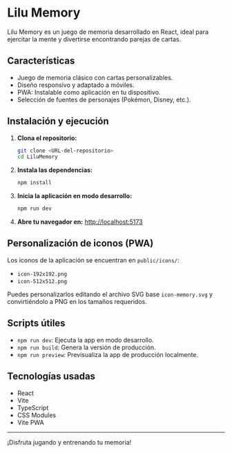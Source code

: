 # Lilu Memory

Lilu Memory es un juego de memoria desarrollado en React, ideal para ejercitar la mente y divertirse encontrando parejas de cartas.

## Características
- Juego de memoria clásico con cartas personalizables.
- Diseño responsivo y adaptado a móviles.
- PWA: Instalable como aplicación en tu dispositivo.
- Selección de fuentes de personajes (Pokémon, Disney, etc.).

## Instalación y ejecución

1. **Clona el repositorio:**
   ```bash
   git clone <URL-del-repositorio>
   cd LiluMemory
   ```
2. **Instala las dependencias:**
   ```bash
   npm install
   ```
3. **Inicia la aplicación en modo desarrollo:**
   ```bash
   npm run dev
   ```
4. **Abre tu navegador en:**
   [http://localhost:5173](http://localhost:5173)

## Personalización de iconos (PWA)

Los iconos de la aplicación se encuentran en `public/icons/`:
- `icon-192x192.png`
- `icon-512x512.png`

Puedes personalizarlos editando el archivo SVG base `icon-memory.svg` y convirtiéndolo a PNG en los tamaños requeridos.

## Scripts útiles
- `npm run dev`: Ejecuta la app en modo desarrollo.
- `npm run build`: Genera la versión de producción.
- `npm run preview`: Previsualiza la app de producción localmente.

## Tecnologías usadas
- React
- Vite
- TypeScript
- CSS Modules
- Vite PWA


---
¡Disfruta jugando y entrenando tu memoria! 